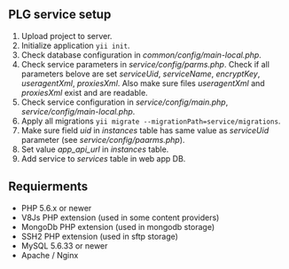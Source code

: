 ## PLG service setup  ##

 1. Upload project to server.
 2. Initialize application `yii init`.
 3. Check database configuration in *common/config/main-local.php*.
 4. Check service parameters in *service/config/parms.php*. Check if all parameters belove are set *serviceUid*, *serviceName*, *encryptKey*, *useragentXml*, *proxiesXml*. Also make sure files *useragentXml* and *proxiesXml* exist and are readable.
 5. Check service configuration in *service/config/main.php*, *service/config/main-local.php*.
 6. Apply all migrations `yii migrate --migrationPath=service/migrations`.
 7. Make sure field *uid* in *instances* table has same value as *serviceUid* parameter (see *service/config/paarms.php*).
 8. Set value *app_api_url* in *instances* table.
 9. Add service to *services* table in web app DB.

 ## Requierments ##

 - PHP 5.6.x or newer
 - V8Js PHP extension (used in some content providers)
 - MongoDb PHP extension (used in mongodb storage)
 - SSH2 PHP extension (used in sftp storage)
 - MySQL 5.6.33 or newer
 - Apache / Nginx
